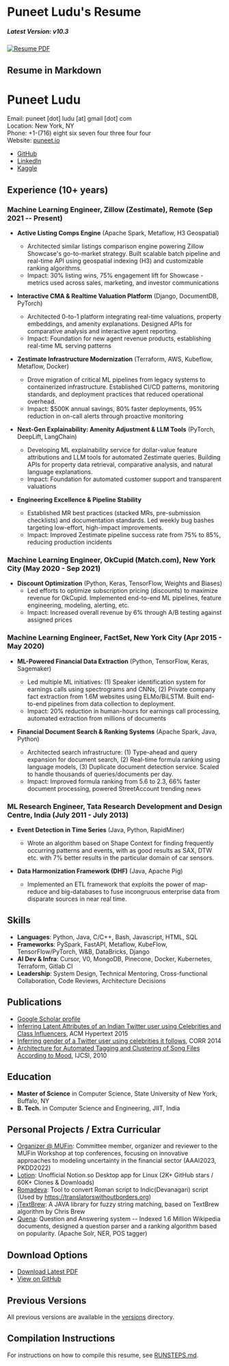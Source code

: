 # Puneet Ludu's Resume

##### Latest Version: v10.3 
[![Resume PDF](https://img.shields.io/badge/Resume-PDF-blue.svg)](puneet_ludu_resume_latest.pdf)

## Resume in Markdown

# Puneet Ludu
Email: puneet [dot] ludu [at] gmail [dot] com\
Location: New York, NY\
Phone: +1-(716) eight six seven four three four four\
Website: [puneet.io](https://puneet.io)

- [GitHub](https://github.com/puneetsl)
- [LinkedIn](https://www.linkedin.com/in/puneetsl)
- [Kaggle](https://www.kaggle.com/puneetsl)

## Experience (10+ years)

### Machine Learning Engineer, Zillow (Zestimate), Remote (Sep 2021 -- Present)

- **Active Listing Comps Engine** (Apache Spark, Metaflow, H3 Geospatial)
    - Architected similar listings comparison engine powering Zillow Showcase's go-to-market strategy. Built scalable batch pipeline and real-time API using geospatial indexing (H3) and customizable ranking algorithms.
    - Impact: 30% listing wins, 75% engagement lift for Showcase - metrics used across sales, marketing, and investor communications

- **Interactive CMA & Realtime Valuation Platform** (Django, DocumentDB, PyTorch)
    - Architected 0-to-1 platform integrating real-time valuations, property embeddings, and amenity explanations. Designed APIs for comparative analysis and interactive agent reporting.
    - Impact: Foundation for new agent revenue products, establishing real-time ML serving patterns

- **Zestimate Infrastructure Modernization** (Terraform, AWS, Kubeflow, Metaflow, Docker)
    - Drove migration of critical ML pipelines from legacy systems to containerized infrastructure. Established CI/CD patterns, monitoring standards, and deployment practices that reduced operational overhead.
    - Impact: $500K annual savings, 80% faster deployments, 95% reduction in on-call alerts through proactive monitoring

- **Next-Gen Explainability: Amenity Adjustment & LLM Tools** (PyTorch, DeepLift, LangChain)
    - Developing ML explainability service for dollar-value feature attributions and LLM tools for automated Zestimate queries. Building APIs for property data retrieval, comparative analysis, and natural language explanations.
    - Impact: Foundation for automated customer support and transparent valuations

- **Engineering Excellence & Pipeline Stability**
    - Established MR best practices (stacked MRs, pre-submission checklists) and documentation standards. Led weekly bug bashes targeting low-effort, high-impact improvements.
    - Impact: Improved Zestimate pipeline success rate from 75% to 85%, reducing production incidents

### Machine Learning Engineer, OkCupid (Match.com), New York City (May 2020 - Sep 2021)

- **Discount Optimization** (Python, Keras, TensorFlow, Weights and Biases)
    - Led efforts to optimize subscription pricing (discounts) to maximize revenue for OkCupid. Implemented end-to-end ML pipelines, feature engineering, modeling, alerting, etc.
    - Impact: Increased overall revenue by 6% through A/B testing against assigned prices

### Machine Learning Engineer, FactSet, New York City (Apr 2015 - May 2020)

- **ML-Powered Financial Data Extraction** (Python, TensorFlow, Keras, Sagemaker)
    - Led multiple ML initiatives: (1) Speaker identification system for earnings calls using spectrograms and CNNs, (2) Private company fact extraction from 1.6M websites using ELMo/BiLSTM. Built end-to-end pipelines from data collection to deployment.
    - Impact: 20% reduction in human-hours for earnings call processing, automated extraction from millions of documents

- **Financial Document Search & Ranking Systems** (Apache Spark, Java, Python)
    - Architected search infrastructure: (1) Type-ahead and query expansion for document search, (2) Real-time formula ranking using language models, (3) Duplicate document detection service. Scaled to handle thousands of queries/documents per day.
    - Impact: Improved formula ranking from 5.6 to 2.3, 66% faster document processing, powered StreetAccount trending news

### ML Research Engineer, Tata Research Development and Design Centre, India (July 2011 - July 2013)

- **Event Detection in Time Series** (Java, Python, RapidMiner)
    - Wrote an algorithm based on Shape Context for finding frequently occurring patterns and events, with as good results as SAX, DTW etc. with 7% better results in the particular domain of car sensors.

- **Data Harmonization Framework (DHF)** (Java, Apache Pig)
    - Implemented an ETL framework that exploits the power of map-reduce and big-databases to fuse incongruous enterprise data from disparate sources in near real time.

## Skills

- **Languages**: Python, Java, C/C++, Bash, Javascript, HTML, SQL
- **Frameworks**: PySpark, FastAPI, Metaflow, KubeFlow, TensorFlow/PyTorch, W&B, DataBricks, Django
- **AI Dev & Infra**: Cursor, V0, MongoDB, Pinecone, Docker, Kubernetes, Terraform, Gitlab CI
- **Leadership**: System Design, Technical Mentoring, Cross-functional Collaboration, Code Reviews, Architecture Decisions

## Publications

- [Google Scholar profile](https://scholar.google.com/citations?user=NrYKcaMAAAAJ&hl=en)
- [Inferring Latent Attributes of an Indian Twitter user using Celebrities and Class Influencers](http://dl.acm.org/citation.cfm?id=2806657), ACM Hypertext 2015
- [Inferring gender of a Twitter user using celebrities it follows](http://arxiv.org/abs/1405.6667), CORR 2014
- [Architecture for Automated Tagging and Clustering of Song Files According to Mood](http://arxiv.org/abs/1206.2484), IJCSI, 2010

## Education

- **Master of Science** in Computer Science, State University of New York, Buffalo, NY
- **B. Tech.** in Computer Science and Engineering, JIIT, India

## Personal Projects / Extra Curricular

- [Organizer @ MUFin](https://sites.google.com/view/w-mufin/organizers): Committee member, organizer and reviewer to the MUFin Workshop at top conferences, focusing on innovative approaches to modeling uncertainty in the financial sector (AAAI2023, PKDD2022)
- [Lotion](https://github.com/puneetsl/lotion): Unofficial Notion.so Desktop app for Linux (2K+ GitHub stars / 60K+ Clones & Downloads)
- [Romadeva](https://github.com/puneetsl/Romadeva): Tool to convert Roman script to Indic(Devanagari) script (Used by https://translatorswithoutborders.org)
- [jTextBrew](https://github.com/puneetsl/jtextbrew): A JAVA library for fuzzy string matching, based on TextBrew algorithm by Chris Brew
- [Quena](https://www.facebook.com/photo.php?fbid=10153613108040010&set=a.10153613186550010&type=3&theater): Question and Answering system -- Indexed 1.6 Million Wikipedia documents, designed a question parser and a ranking algorithm based on popularity. (Apache Solr, NER, POS tagger)

## Download Options

- [Download Latest PDF](puneet_ludu_resume_latest.pdf)
- [View on GitHub](https://github.com/puneetsl/resume/blob/main/puneet_ludu_resume_latest.pdf)

## Previous Versions

All previous versions are available in the [versions](versions/) directory.

## Compilation Instructions

For instructions on how to compile this resume, see [RUNSTEPS.md](RUNSTEPS.md).

